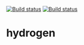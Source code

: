 [![Build status](https://ci.appveyor.com/api/projects/status/2en6lrf6i3bqobs9/branch/master?svg=true)](https://ci.appveyor.com/project/sarakhabbaz/hydrogen-dt7yi/branch/master)
[![Build status](https://ci.appveyor.com/api/projects/status/2en6lrf6i3bqobs9/branch/master?svg=true)](https://ci.appveyor.com/project/sarakhabbaz/hydrogen-dt7yi/branch/develop)


# hydrogen
